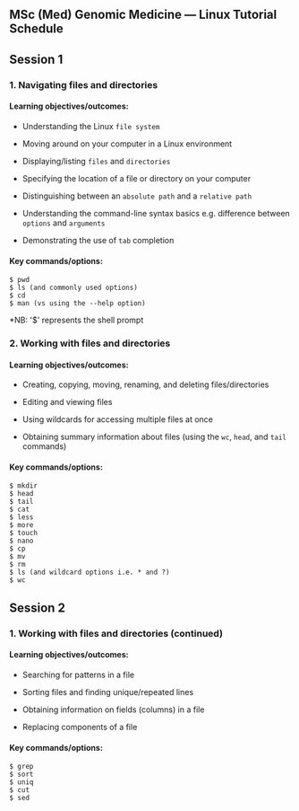 ## MSc (Med) Genomic Medicine — Linux Tutorial Schedule

## Session 1

### 1. Navigating files and directories 

#### Learning objectives/outcomes: 
- Understanding the Linux ``file system``

- Moving around on your computer in a Linux environment

- Displaying/listing ``files`` and ``directories``

- Specifying the location of a file or directory on your computer

- Distinguishing between an ``absolute path`` and a ``relative path``

- Understanding the command-line syntax basics e.g. difference between ``options`` and ``arguments``

- Demonstrating the use of ``tab`` completion

#### Key commands/options:
```
$ pwd
$ ls (and commonly used options)
$ cd
$ man (vs using the --help option)
```
*NB: '$' represents the shell prompt

### 2. Working with files and directories

#### Learning objectives/outcomes: 
- Creating, copying, moving, renaming, and deleting files/directories

- Editing and viewing files

- Using wildcards for accessing multiple files at once

- Obtaining summary information about files (using the ``wc``, ``head``, and ``tail`` commands)

#### Key commands/options:
```
$ mkdir
$ head
$ tail
$ cat
$ less
$ more
$ touch
$ nano
$ cp
$ mv
$ rm
$ ls (and wildcard options i.e. * and ?)
$ wc
```


## Session 2

### 1. Working with files and directories (continued)

#### Learning objectives/outcomes: 
- Searching for patterns in a file

- Sorting files and finding unique/repeated lines

- Obtaining information on fields (columns) in a file

- Replacing components of a file 

#### Key commands/options:

```
$ grep
$ sort
$ uniq
$ cut
$ sed
```




